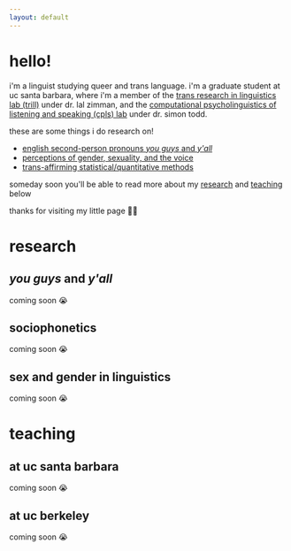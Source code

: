 ```yaml
---
layout: default
---
```


<!--attribution for glasses: <a href="https://www.vectorstock.com/royalty-free-vector/green-round-eyeglasses-icon-vector-42763186">Vector image by VectorStock / faizan11</a>-->

# hello!

i'm a linguist studying queer and trans language. i'm a graduate student at uc santa barbara, where i'm a member of the [trans research in linguistics lab (trill)](https://trillucsb.org/) under dr. lal zimman, and the [computational psycholinguistics of listening and speaking (cpls) lab](https://ucsb-cpls-lab.github.io/) under dr. simon todd.

these are some things i do research on!

* [english second-person pronouns _you guys_ and _y'all_](#you-guys-and-yall)
* [perceptions of gender, sexuality, and the voice](#sociophonetics)
* [trans-affirming statistical/quantitative methods](#sex-and-gender-in-linguistics)

someday soon you'll be able to read more about my [research](#research) and [teaching](#teaching) below

thanks for visiting my little page 👾💕

# research

## _you guys_ and _y'all_

coming soon 😭

## sociophonetics

coming soon 😭

## sex and gender in linguistics

coming soon 😭

# teaching

## at uc santa barbara

coming soon 😭

## at uc berkeley

coming soon 😭
